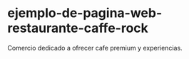 # ejemplo-de-pagina-web-restaurante-caffe-rock
Comercio dedicado a ofrecer cafe premium y experiencias.
